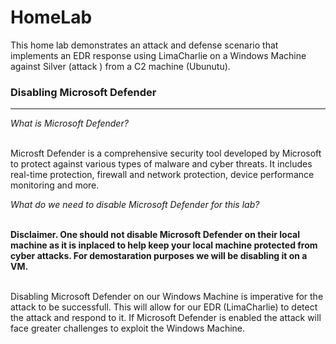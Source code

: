 # HomeLab
This home lab demonstrates an attack and defense scenario that implements an EDR response using LimaCharlie on a Windows Machine against  Silver (attack ) from a C2 machine (Ubunutu). 

<h3>Disabling Microsoft Defender</h3>
<hr>
<i>What is Microsoft Defender?</i>

<br>Microsft Defender is a comprehensive security tool developed by Microsoft to protect against various types of malware and cyber threats. It includes
real-time protection, firewall and network protection, device performance monitoring and more. 

<i>What do we need to disable Microsoft Defender for this lab?</i>

<br> <b> **Disclaimer. One should not disable Microsoft Defender on their local machine as it is inplaced to help keep your local machine protected from cyber attacks.  For demostaration purposes we will be disabling it on a VM.** </b>

<br> Disabling Microsoft Defender on our Windows Machine is imperative for the attack to be successfull. This will allow for our EDR (LimaCharlie) to detect the attack and respond to it. If Microsoft Defender is enabled the attack will face greater challenges to exploit the Windows Machine.  
